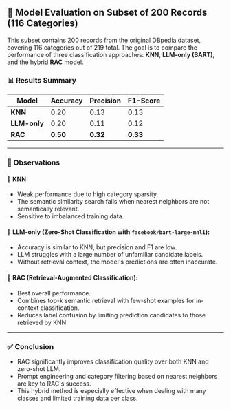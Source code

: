 ## 🧪 Model Evaluation on Subset of 200 Records (116 Categories)

This subset contains 200 records from the original DBpedia dataset, covering 116 categories out of 219 total. The goal is to compare the performance of three classification approaches: **KNN**, **LLM-only (BART)**, and the hybrid **RAC** model.

### 📊 Results Summary

| Model        | Accuracy | Precision | F1-Score |
|--------------|----------|-----------|----------|
| **KNN**      | 0.20     | 0.13      | 0.13     |
| **LLM-only** | 0.20     | 0.11      | 0.12     |
| **RAC**      | **0.50** | **0.32**  | **0.33** |

---

### 📌 Observations

#### 🔹 KNN:
- Weak performance due to high category sparsity.
- The semantic similarity search fails when nearest neighbors are not semantically relevant.
- Sensitive to imbalanced training data.

#### 🔹 LLM-only (Zero-Shot Classification with `facebook/bart-large-mnli`):
- Accuracy is similar to KNN, but precision and F1 are low.
- LLM struggles with a large number of unfamiliar candidate labels.
- Without retrieval context, the model's predictions are often inaccurate.

#### 🔹 RAC (Retrieval-Augmented Classification):
- Best overall performance.
- Combines top-k semantic retrieval with few-shot examples for in-context classification.
- Reduces label confusion by limiting prediction candidates to those retrieved by KNN.

---

### ✅ Conclusion

- RAC significantly improves classification quality over both KNN and zero-shot LLM.
- Prompt engineering and category filtering based on nearest neighbors are key to RAC's success.
- This hybrid method is especially effective when dealing with many classes and limited training data per class.
